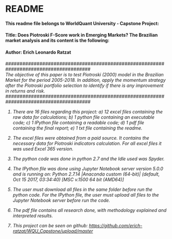 # README

#### This readme file belongs to WorldQuant University - Capstone Project:
#### Title: Does Piotroski F-Score work in Emerging Markets? The Brazilian market analysis and its content is the following:
#### Author: Erich Leonardo Ratzat

######################################################################################
<br>
<i>
The objective of this paper is to test Piotroski (2000) model in the
Brazilian Market for the period 2005-2018. In addition, apply the momentum 
strategy after the Piotroski portfolio selection to identify if there is any
improvement in returns and risk.
<i>
######################################################################################

1. There are 16 files regarding this project: 
	a) 12 excel files containing the raw data for calculations;
	b) 1 python file containing an executable code;
	c) 1 IPython file containing a readable code;
	d) 1 pdf file containing the final report;
	e) 1 txt file containing the readme.

2. The excel files were obtained from a paid source. It contains the necessary data for Piotroski indicators calculation.
For all excel files it was used Excel 365 version.

3. The python code was done in python 2.7 and the Idle used was Spyder.

4. The IPython file was done using Jupyter Notebook server version 5.0.0 and is running on:
Python 2.7.14 |Anaconda custom (64-bit)| (default, Oct 15 2017, 03:34:40) [MSC v.1500 64 bit (AMD64)]

5. The user must download all files in the same folder before run the python code. For the IPython file, the user must
upload all files to the Jupyter Notebook server before run the code.

6. The pdf file contains all research done, with methodology explained and interpreted results.

7. This project can be seen on github: https://github.com/erich-ratzat/WQU_Capstone/upload/master
